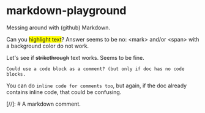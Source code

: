 # markdown-playground
Messing around with (github) Markdown.

Can you <span style="background-color: #FFFF00">highlight text</span>?
Answer seems to be no: &lt;mark> and/or &lt;span> with a background color do not work.

Let's see if ~~strikethrough~~ text works. Seems to be fine.

```
Could use a code block as a comment? (but only if doc has no code blocks.
```

You can do `inline code for comments too`, but again, if the doc already contains inline code, that could be confusing.

[//]: # A markdown comment.
